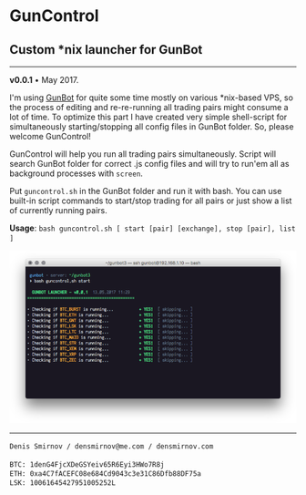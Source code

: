 # GunControl
## Custom *nix launcher for GunBot

---

**v0.0.1** • May 2017.

I'm using [GunBot](https://gunthy.org) for quite some time mostly on various *nix-based VPS, so the process of editing and re-re-running all trading pairs might consume a lot of time. To optimize this part I have created very simple shell-script for simultaneously starting/stopping all config files in GunBot folder. So, please welcome GunControl!

GunControl will help you run all trading pairs simultaneously. Script will search GunBot folder for correct .js config files and will try to run'em all as background processes with `screen`. 

Put `guncontrol.sh` in the GunBot folder and run it with bash. You can use built-in script commands to start/stop trading for all pairs or just show a list of currently running pairs. 

**Usage**: `bash guncontrol.sh [ start [pair] [exchange], stop [pair], list ]`

![](shell_start.png)

---

```
Denis Smirnov / densmirnov@me.com / densmirnov.com

BTC: 1denG4FjcXDeGSYeiv65R6Eyi3HWo7R8j
ETH: 0xa4C7fACEFC08e684Cd9043c3e31C86Dfb88DF75a
LSK: 10061645427951005252L
```

  
